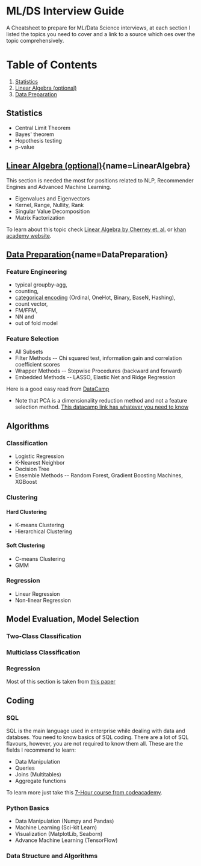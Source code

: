 # ML/DS Interview Guide
A Cheatsheet to prepare for ML/Data Science interviews, at each section I listed the topics you need to cover and a link to a source which oes over the topic comprehensively.

# Table of Contents
1. [Statistics](#Statistics)
2. [Linear Algebra (optional)](#LinearAlgebra)
3. [Data Preparation](#DataPreparation)


## Statistics
* Central Limit Theorem
* Bayes' theorem
* Hopothesis testing
* p-value
## [Linear Algebra (optional)](#){name=LinearAlgebra}
This section is needed the most for positions related to NLP, Recommender Engines and Advanced Machine Learning.
* Eigenvalues and Eigenvectors
* Kernel, Range, Nullity, Rank
* Singular Value Decomposition
* Matrix Factorization

To learn about this topic check [Linear Algebra by Cherney et. al.](https://www.math.ucdavis.edu/~linear/linear-guest.pdf) or [khan academy website](https://www.khanacademy.org/math/linear-algebra).
## [Data Preparation](#){name=DataPreparation}
### Feature Engineering
* typical groupby-agg,
* counting,
* [categorical encoding](https://towardsdatascience.com/smarter-ways-to-encode-categorical-data-for-machine-learning-part-1-of-3-6dca2f71b159) (Ordinal, OneHot, Binary, BaseN, Hashing),
* count vector,
* FM/FFM,
* NN and
* out of fold model
### Feature Selection
* All Subsets
* Filter Methods -- Chi squared test, information gain and correlation coefficient scores
* Wrapper Methods -- Stepwise Procedures (backward and forward)
* Embedded Methods -- LASSO, Elastic Net and Ridge Regression

Here is a good easy read from [DataCamp](https://www.datacamp.com/community/tutorials/feature-selection-python)


* Note that PCA is a dimensionality reduction method and not a feature selection method.
[This datacamp link has whatever you need to know](https://www.datacamp.com/community/tutorials/feature-selection-python)
## Algorithms
### Classification
* Logistic Regression
* K-Nearest Neighbor
* Decision Tree
* Ensemble Methods -- Random Forest, Gradient Boosting Machines, XGBoost

### Clustering
#### Hard Clustering
* K-means Clustering
* Hierarchical Clustering
#### Soft Clustering
* C-means Clustering
* GMM

### Regression
* Linear Regression 
* Non-linear Regression

## Model Evaluation, Model Selection

### Two-Class Classification
### Multiclass Classification
### Regression
Most of this section is taken from [this paper](https://arxiv.org/pdf/1811.12808.pdf)

## Coding
### SQL
SQL is the main language used in enterprise while dealing with data and databses. You need to know basics of SQL coding. There are a lot of SQL flavours, however, you are not required to know them all. These are the fields I recommend to learn:

* Data Manipulation
* Queries 
* Joins (Multitables)
* Aggregate functions

To learn more just take this [7-Hour course from codeacademy](https://www.codecademy.com/learn/learn-sql).
### Python Basics
* Data Manipulation (Numpy and Pandas)
* Machine Learning (Sci-kit Learn)
* Visualization (MatplotLib, Seaborn)
* Advance Machine Learning (TensorFlow)

### Data Structure and Algorithms

